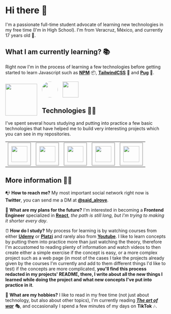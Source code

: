 # **Hi there** 👋
I'm a passionate full-time student advocate of learning new technologies in my free time (I'm in High School). I'm from Veracruz, México, and currently 17 years old 🧑.

##  **What I am currently learning?** 📚
Right now I'm in the process of learning a few technologies before getting started to learn Javascript such as [**NPM**](https://www.npmjs.com/) 📦, [**TailwindCSS**](https://tailwindcss.com/) 🎨 and [**Pug**](https://pugjs.org/api/getting-started.html) 🐶.

<a href="https://www.npmjs.com/"> 
    <img
        src="https://upload.wikimedia.org/wikipedia/commons/thumb/d/db/Npm-logo.svg/1280px-Npm-logo.svg.png"
        width="100px"
        style="
            margin-right: 15px; 
            margin-top: 7.5px; 
            float: left;">
</a> 

<a href="https://tailwindcss.com/">
    <img 
    src="https://tailwindcss.com/_next/static/media/twitter-square.daf77586b35e90319725e742f6e069f9.jpg" 
    width="50px" 
    height="50px" 
    style="
        border-radius: 50%; 
        float: left; 
        margin-right: 15px;">
</a>

<a href="https://pugjs.org/api/getting-started.html">
    <img
        src="https://cdn.worldvectorlogo.com/logos/pug.svg"
        width="50px"
        height="50px">
</a>

## **Technologies** 👩‍💻
I've spent several hours studying and putting into practice a few basic technologies that have helped me to build very interesting projects which you can see in my repositories.

<table>
    <td>
        <a href="https://github.com/said-alrove?tab=repositories&q=html&type=&language=&sort=">
            <img 
                src="https://upload.wikimedia.org/wikipedia/commons/thumb/3/38/HTML5_Badge.svg/1200px-HTML5_Badge.svg.png" 
                width="50px" 
                height="50px"
                style="
                    border: 1px solid gray; 
                    padding: 10px;">
        </a>
    </td>
    <td>
        <a href="https://github.com/said-alrove?tab=repositories&q=css&type=&language=&sort=">
            <img 
                src="https://upload.wikimedia.org/wikipedia/commons/thumb/6/62/CSS3_logo.svg/240px-CSS3_logo.svg.png" 
                width="50px" 
                height="50px"
                style="
                    border: 1px solid gray; 
                    padding: 10px;">
        </a>
    </td>
    <td>
        <a href="https://github.com/said-alrove?tab=repositories&q=sass&type=&language=&sort=">
            <img 
                src="https://sass-lang.com/assets/img/styleguide/seal-color-aef0354c.png" 
                width="50px" 
                height="50px"
                style="
                    border: 1px solid gray; 
                    padding: 10px;">
        </a>
    </td>
    <td>
        <a href="https://github.com/said-alrove?tab=repositories&q=gulp&type=&language=&sort=">
            <img 
                src="https://cdn2.hubspot.net/hubfs/4008838/gulp-red-text.png" 
                width="50px" 
                height="50px"
                style="
                    border: 1px solid gray; 
                    padding: 10px;">
        </a>
    </td>
    <td>
        <a href="https://github.com/said-alrove?tab=repositories&q=git&type=&language=&sort=">
            <img 
                src="https://upload.wikimedia.org/wikipedia/commons/thumb/3/3f/Git_icon.svg/1200px-Git_icon.svg.png" 
                width="50px" 
                height="50px"
                style="
                    border: 1px solid gray; 
                    padding: 10px;">
        </a>
    </td>
</table>

## **More information** 💁‍♂️
📭 **How to reach me?** My most important social network right now is **Twitter**, you can send me a DM at [**@said_alrove**](https://twitter.com/said_alrove).

🔮 **What are my plans for the future?** I'm interested in becoming a **Frontend Engineer** specialized in [**React**](https://reactjs.org/), *the path is still long, but I'm trying to making it shorter every day*.

⏰ **How do I study?** My process for learning is by watching courses from either [**Udemy**](https://www.udemy.com/) or [**Platzi**](https://platzi.com/) and rarely also from [**Youtube**](https://youtube.com/). I like to learn concepts by putting them into practice more than just watching the theory, therefore I'm accustomed to reading plenty of information and watch videos to then create either a simple exercise if the concept is easy, or a more complex project such as a web page (in most of the cases I take the projects already given by the courses I'm currently and add to them different things I'd like to test) if the concepts are more complicated, **you'll find this process redacted in my projects' README, there, I write about all the new things I learned while doing the project and what new concepts I've put into practice in it**.

🏓 **What are my hobbies?** I like to read in my free time (not just about technology, but also about other topics), I'm currently reading [***The art of war***](https://www.amazon.com.mx/El-arte-guerra-Sun-Tzu/dp/6077479543/ref=asc_df_6077479543/?tag=gledskshopmx-20&linkCode=df0&hvadid=451028174876&hvpos=&hvnetw=g&hvrand=15438335310652555491&hvpone=&hvptwo=&hvqmt=&hvdev=c&hvdvcmdl=&hvlocint=&hvlocphy=1010203&hvtargid=pla-979976372121&psc=1) 🎭, and occasionally I spend a few minutes of my days on **TikTok** 🎶.


